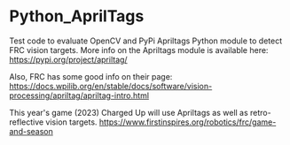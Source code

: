 # Python_AprilTags
Test code to evaluate OpenCV and PyPi Apriltags Python module to detect FRC vision targets.
More info on the Apriltags module is available here: https://pypi.org/project/apriltag/

Also, FRC has some good info on their page:
https://docs.wpilib.org/en/stable/docs/software/vision-processing/apriltag/apriltag-intro.html

This year's game (2023) Charged Up will use Apriltags as well as retro-reflective vision targets.
https://www.firstinspires.org/robotics/frc/game-and-season

